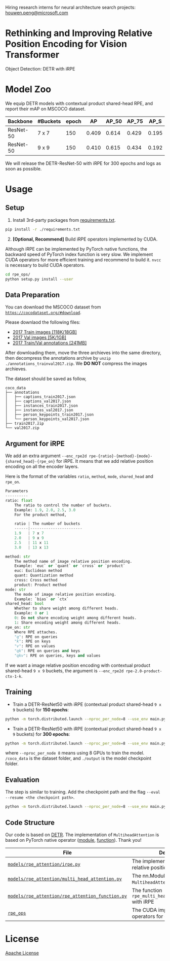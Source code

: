 Hiring research interns for neural architecture search projects: houwen.peng@microsoft.com

# Rethinking and Improving Relative Position Encoding for Vision Transformer

Object Detection: DETR with iRPE

# Model Zoo

We equip DETR models with contextual product shared-head RPE, and report their mAP on MSCOCO dataset.

Backbone  | #Buckets | epoch | AP    | AP\_50 | AP\_75 | AP\_S | AP\_M | AP\_L | Link | Log
--------- | -------- | ----- | ----- | ------ | ------ | ----- | ----- | ----- | ---- | ---
ResNet-50 |  7 x 7   | 150   | 0.409 | 0.614  | 0.429  | 0.195 | 0.443 | 0.605 | [link](https://github.com/wkcn/iRPE-model-zoo/releases/download/1.0/rpe-1.9-product-ctx-1-k.pth)     |
ResNet-50 |  9 x 9   | 150   | 0.410 | 0.615  | 0.434  | 0.192 | 0.445 | 0.608 | [link](https://github.com/wkcn/iRPE-model-zoo/releases/download/1.0/rpe-2.0-product-ctx-1-k.pth)     |

We will release the DETR-ResNet-50 with iRPE for 300 epochs and logs as soon as possible.

# Usage

## Setup
1. Install 3rd-party packages from [requirements.txt](./requirements.txt).

```bash
pip install -r ./requirements.txt
```

2. **[Optional, Recommend]** Build iRPE operators implemented by CUDA.

Although iRPE can be implemented by PyTorch native functions, the backward speed of PyTorch index function is very slow. We implement CUDA operators for more efficient training and recommend to build it.
`nvcc` is necessary to build CUDA operators.
```bash
cd rpe_ops/
python setup.py install --user
```

## Data Preparation

You can download the MSCOCO dataset from [`https://cocodataset.org/#download`](https://cocodataset.org/#download).

Please downlaod the following files:
- [2017 Train images [118K/18GB]](http://images.cocodataset.org/zips/train2017.zip)
- [2017 Val images [5K/1GB]](http://images.cocodataset.org/zips/val2017.zip)
- [2017 Train/Val annotations [241MB]](http://images.cocodataset.org/annotations/annotations_trainval2017.zip)

After downloading them, move the three archieves into the same directory, then decompress the annotations archive by `unzip ./annotations_trainval2017.zip`. We **DO NOT** compress the images archieves.

The dataset should be saved as follow,
```
coco_data
├── annotations
│   ├── captions_train2017.json
│   ├── captions_val2017.json
│   ├── instances_train2017.json
│   ├── instances_val2017.json
│   ├── person_keypoints_train2017.json
│   └── person_keypoints_val2017.json
├── train2017.zip
└── val2017.zip
```

## Argument for iRPE
We add an extra argument `--enc_rpe2d rpe-{ratio}-{method}-{mode}-{shared_head}-{rpe_on}` for iRPE. It means that we add relative position encoding on all the encoder layers.

Here is the format of the variables `ratio`, `method`, `mode`, `shared_head` and `rpe_on`.

```python
Parameters
----------
ratio: float
    The ratio to control the number of buckets.
    Example: 1.9, 2.0, 2.5, 3.0
    For the product method,

    ratio | The number of buckets
    ------|-----------------------
    1.9   | 7 x 7
    2.0   | 9 x 9
    2.5   | 11 x 11
    3.0   | 13 x 13

method: str
    The method name of image relative position encoding.
    Example: `euc` or `quant` or `cross` or `product`
    euc: Euclidean method
    quant: Quantization method
    cross: Cross method
    product: Product method
mode: str
    The mode of image relative position encoding.
    Example: `bias` or `ctx`
shared_head: bool
    Whether to share weight among different heads.
    Example: 0 or 1
    0: Do not share encoding weight among different heads.
    1: Share encoding weight among different heads.
rpe_on: str
    Where RPE attaches.
    "q": RPE on queries
    "k": RPE on keys
    "v": RPE on values
    "qk": RPE on queries and keys
    "qkv": RPE on queries, keys and values
```

If we want a image relative position encoding with contextual product shared-head `9 x 9` buckets, the argument is `--enc_rpe2d rpe-2.0-product-ctx-1-k`.

## Training
- Train a DETR-ResNet50 with iRPE (contextual product shared-head `9 x 9` buckets) for **150 epochs**:
```bash
python -m torch.distributed.launch --nproc_per_node=8 --use_env main.py --lr_drop 100 --epochs 150 --coco_path ./coco_data --enc_rpe2d rpe-2.0-product-ctx-1-k --output_dir ./output'
```

- Train a DETR-ResNet50 with iRPE (contextual product shared-head `9 x 9` buckets) for **300 epochs**:
```bash
python -m torch.distributed.launch --nproc_per_node=8 --use_env main.py --lr_drop 200 --epochs 300 --coco_path ./coco_data --enc_rpe2d rpe-2.0-product-ctx-1-k --output_dir ./output'
```

where `--nproc_per_node 8` means using 8 GPUs to train the model. `/coco_data` is the dataset folder, and `./output` is the model checkpoint folder.

## Evaluation
The step is similar to training. Add the checkpoint path and the flag `--eval --resume <the checkpoint path>`.
```bash
python -m torch.distributed.launch --nproc_per_node=8 --use_env main.py --lr_drop 100 --epochs 150 --coco_path ./coco_data --enc_rpe2d rpe-2.0-product-ctx-1-k --output_dir ./output --eval --resume rpe-2.0-product-ctx-1-k.pth'
```

## Code Structure

Our code is based on [DETR](https://github.com/facebookresearch/detr). The implementation of `MultiheadAttention` is based on PyTorch native operator ([module](https://github.com/pytorch/pytorch/blob/master/torch/nn/modules/activation.py), [function](https://github.com/pytorch/pytorch/blob/master/torch/nn/functional.py)). Thank you!

File | Description
-----|------------
[`models/rpe_attention/irpe.py`](./models/rpe_attention/irpe.py) | The implementation of image relative position encoding
[`models/rpe_attention/multi_head_attention.py`](./models/rpe_attention/multi_head_attention.py) | The nn.Module `MultiheadAttention` with iRPE
[`models/rpe_attention/rpe_attention_function.py`](./models/rpe_attention/rpe_attention_function.py) | The function `rpe_multi_head_attention_forward` with iRPE
[`rpe_ops`](./rpe_ops) | The CUDA implementation of iRPE operators for efficient training

# License
[Apache License](./LICENSE)
